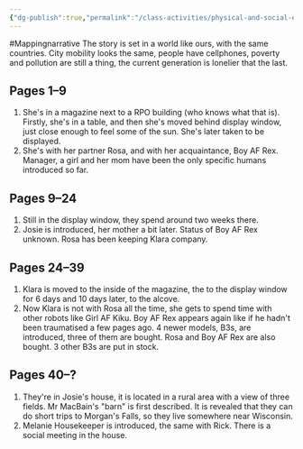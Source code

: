 ```yaml
---
{"dg-publish":true,"permalink":"/class-activities/physical-and-social-environment/"}
---
```


#Mappingnarrative
The story is set in a world like ours, with the same countries. City mobility looks the same, people have cellphones, poverty and pollution are still a thing, the current generation is lonelier that the last.
## Pages 1–9

1. She's in a magazine next to a RPO building (who knows what that is). Firstly, she's in a table, and then she's moved behind display window, just close enough to feel some of the sun. She's later taken to be displayed.
2. She's with her partner Rosa, and with her acquaintance, Boy AF Rex. Manager, a girl and her mom have been the only specific humans introduced so far.

## Pages 9–24

1. Still in the display window, they spend around two weeks there.
2. Josie is introduced, her mother a bit later. Status of Boy AF Rex unknown. Rosa has been keeping Klara company.

## Pages 24–39

1. Klara is moved to the inside of the magazine, the to the display window for 6 days and 10 days later, to the alcove.
2. Now Klara is not with Rosa all the time, she gets to spend time with other robots like Girl AF Kiku. Boy AF Rex appears again like if he hadn't been traumatised a few pages ago. 4 newer models, B3s, are introduced, three of them are bought. Rosa and Boy AF Rex are also bought. 3 other B3s are put in stock.

## Pages 40–?
 1. They're in Josie's house, it is located in a rural area with a view of three fields. Mr MacBain's "barn" is first described. It is revealed that they can do short trips to Morgan's Falls, so they live somewhere near Wisconsin.
1. Melanie Housekeeper is introduced, the same with Rick. There is a social meeting in the house.